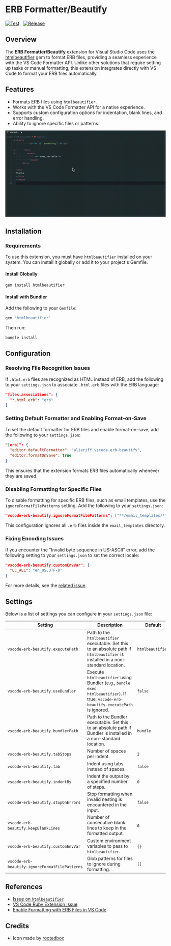 # ERB Formatter/Beautify

[![Test](https://github.com/aliariff/vscode-erb-beautify/actions/workflows/test.yaml/badge.svg)](https://github.com/aliariff/vscode-erb-beautify/actions/workflows/test.yaml)
&nbsp;
[![Release](https://github.com/aliariff/vscode-erb-beautify/actions/workflows/release.yaml/badge.svg)](https://github.com/aliariff/vscode-erb-beautify/actions/workflows/release.yaml)

## Overview

The **ERB Formatter/Beautify** extension for Visual Studio Code uses the [htmlbeautifier](https://github.com/threedaymonk/htmlbeautifier) gem to format ERB files, providing a seamless experience with the VS Code Formatter API. Unlike other solutions that require setting up tasks or manual formatting, this extension integrates directly with VS Code to format your ERB files automatically.

## Features

- Formats ERB files using `htmlbeautifier`.
- Works with the VS Code Formatter API for a native experience.
- Supports custom configuration options for indentation, blank lines, and error handling.
- Ability to ignore specific files or patterns.

![Demo GIF](./images/demo.gif)

## Installation

### Requirements

To use this extension, you must have `htmlbeautifier` installed on your system. You can install it globally or add it to your project's Gemfile.

#### Install Globally

```bash
gem install htmlbeautifier
```

#### Install with Bundler

Add the following to your `Gemfile`:

```ruby
gem 'htmlbeautifier'
```

Then run:

```bash
bundle install
```

## Configuration

### Resolving File Recognition Issues

If `.html.erb` files are recognized as HTML instead of ERB, add the following to your `settings.json` to associate `.html.erb` files with the ERB language:

```json
"files.associations": {
  "*.html.erb": "erb"
}
```

### Setting Default Formatter and Enabling Format-on-Save

To set the default formatter for ERB files and enable format-on-save, add the following to your `settings.json`:

```json
"[erb]": {
  "editor.defaultFormatter": "aliariff.vscode-erb-beautify",
  "editor.formatOnSave": true
}
```

This ensures that the extension formats ERB files automatically whenever they are saved.

### Disabling Formatting for Specific Files

To disable formatting for specific ERB files, such as email templates, use the `ignoreFormatFilePatterns` setting. Add the following to your `settings.json`:

```json
"vscode-erb-beautify.ignoreFormatFilePatterns": ["**/email_templates/**/*.erb"]
```

This configuration ignores all `.erb` files inside the `email_templates` directory.

### Fixing Encoding Issues

If you encounter the "Invalid byte sequence in US-ASCII" error, add the following setting to your `settings.json` to set the correct locale:

```json
"vscode-erb-beautify.customEnvVar": {
  "LC_ALL": "en_US.UTF-8"
}
```

For more details, see the [related issue](https://github.com/aliariff/vscode-erb-beautify/issues/47).

## Settings

Below is a list of settings you can configure in your `settings.json` file:

| Setting                                        | Description                                                                                                                         | Default          |
| ---------------------------------------------- | ----------------------------------------------------------------------------------------------------------------------------------- | ---------------- |
| `vscode-erb-beautify.executePath`              | Path to the `htmlbeautifier` executable. Set this to an absolute path if `htmlbeautifier` is installed in a non-standard location.  | `htmlbeautifier` |
| `vscode-erb-beautify.useBundler`               | Execute `htmlbeautifier` using Bundler (e.g., `bundle exec htmlbeautifier`). If true, `vscode-erb-beautify.executePath` is ignored. | `false`          |
| `vscode-erb-beautify.bundlerPath`              | Path to the Bundler executable. Set this to an absolute path if Bundler is installed in a non-standard location.                    | `bundle`         |
| `vscode-erb-beautify.tabStops`                 | Number of spaces per indent.                                                                                                        | `2`              |
| `vscode-erb-beautify.tab`                      | Indent using tabs instead of spaces.                                                                                                | `false`          |
| `vscode-erb-beautify.indentBy`                 | Indent the output by a specified number of steps.                                                                                   | `0`              |
| `vscode-erb-beautify.stopOnErrors`             | Stop formatting when invalid nesting is encountered in the input.                                                                   | `false`          |
| `vscode-erb-beautify.keepBlankLines`           | Number of consecutive blank lines to keep in the formatted output.                                                                  | `0`              |
| `vscode-erb-beautify.customEnvVar`             | Custom environment variables to pass to `htmlbeautifier`.                                                                           | `{}`             |
| `vscode-erb-beautify.ignoreFormatFilePatterns` | Glob patterns for files to ignore during formatting.                                                                                | `[]`             |

## References

- [Issue on `htmlbeautifier`](https://github.com/threedaymonk/htmlbeautifier/issues/49)
- [VS Code Ruby Extension Issue](https://github.com/rubyide/vscode-ruby/issues/56)
- [Enable Formatting with ERB Files in VS Code](https://medium.com/@costa.alexoglou/enable-formatting-with-erb-files-in-vscode-d4b4ff537017)

## Credits

- Icon made by [rootedbox](https://github.com/aliariff/vscode-erb-beautify/pull/65)
